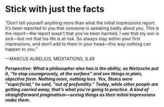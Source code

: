 # Stick with just the facts

“Don’t tell yourself anything more than what the initial impressions report. It’s been reported to you that someone is speaking badly about you. This is the report—the report wasn’t that you’ve been harmed. I see that my son is sick—but not that his life is at risk. So always stay within your first impressions, and don’t add to them in your head—this way nothing can happen to you.”

—MARCUS AURELIUS, MEDITATIONS, 8.49

***Perspective: What a philosopher also has is the ability, as Nietzsche put it, “to stop courageously, at the surface” and see things in plain, objective form. Nothing more, nothing less. Yes, Stoics were “superficial,” he said, “out of profundity.” Today, while other people are getting carried away, that’s what you’re going to practice. A kind of straightforward pragmatism—seeing things as their initial impressions make them.***
